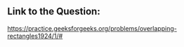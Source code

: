 ## Link to the Question:

https://practice.geeksforgeeks.org/problems/overlapping-rectangles1924/1/#

